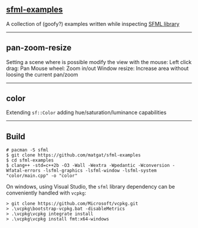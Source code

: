 ## [sfml-examples](https://github.com/matgat/sfml-examples.git)
A collection of (goofy?) examples written while
inspecting [SFML library](https://www.sfml-dev.org)

_________________________________________________________________________
## pan-zoom-resize
Setting a scene where is possible modify the view with the mouse:
Left click drag: Pan
Mouse wheel: Zoom in/out
Window resize: Increase area without loosing the current pan/zoom


_________________________________________________________________________
## color
Extending `sf::Color` adding hue/saturation/luminance capabilities


_________________________________________________________________________
## Build
```
# pacman -S sfml
$ git clone https://github.com/matgat/sfml-examples
$ cd sfml-examples
$ clang++ -std=c++2b -O3 -Wall -Wextra -Wpedantic -Wconversion -Wfatal-errors -lsfml-graphics -lsfml-window -lsfml-system "color/main.cpp" -o "color"
```
On windows, using Visual Studio, the `sfml` library
dependency can be conveniently handled with `vcpkg`:
```
> git clone https://github.com/Microsoft/vcpkg.git
> .\vcpkg\bootstrap-vcpkg.bat -disableMetrics
> .\vcpkg\vcpkg integrate install
> .\vcpkg\vcpkg install fmt:x64-windows
```
